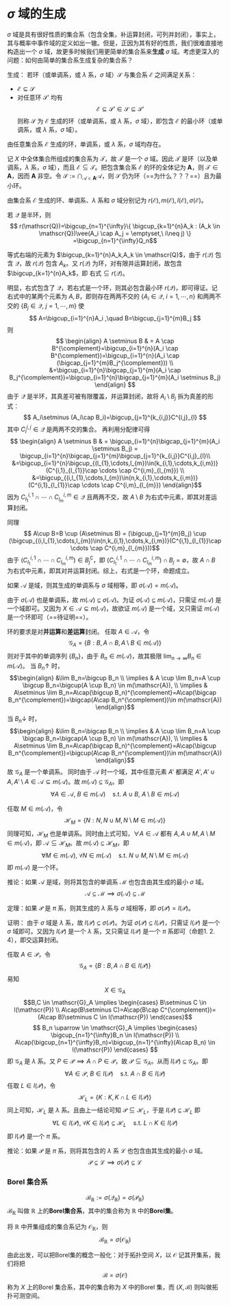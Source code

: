 # $\sigma$ 域的生成

$\sigma$ 域是具有很好性质的集合系（包含全集，补运算封闭，可列并封闭），事实上，其与概率中事件域的定义如出一辙。但是，正因为其有好的性质，我们很难直接地构造出一个 $\sigma$ 域，故更多时候我们用更简单的集合系来**生成** $\sigma$ 域。考虑更深入的问题：如何由简单的集合系生成复杂的集合系？

生成：
若环（或单调系，或 $\lambda$ 系，$\sigma$ 域）$\mathscr{S}$ 与集合系 $\mathscr{E}$ 之间满足关系：

- $\mathscr{E} \subseteq \mathscr{S}$
- 对任意环 $\mathscr{S}'$ 均有
$$ \mathscr{E} \subseteq \mathscr{S}' \in \mathscr{S} \subseteq \mathscr{S}' $$
则称 $\mathscr{S}$ 为 $\mathscr{E}$ 生成的环（或单调系，或 $\lambda$ 系，$\sigma$ 域），即包含 $\mathscr{E}$ 的最小环（或单调系，或 $\lambda$ 系，$\sigma$ 域）。

由任意集合系 $\mathscr{E}$ 生成的环，单调系，或 $\lambda$ 系，$\sigma$ 域均存在。

记 $X$ 中全体集合所组成的集合系为 $\mathscr{T}$，故 $\mathscr{T}$ 是一个 $\sigma$ 域。因此 $\mathscr{T}$ 是环（以及单调系，$\lambda$ 系，$\sigma$ 域），而且 $\mathscr{E} \subseteq \mathscr{T}$。把包含集合系 $\mathscr{E}$ 的环的全体记为 $\mathbf{A}$，则 $\mathscr{T} \in \mathbf{A}$，因而 $\mathbf{A}$ 非空。令 $\mathscr{S}:=\bigcap_{\mathscr{A}\in\mathbf{A}}\mathscr{A}$，则 $\mathscr{S}$ 仍为环（==为什么？？？==）且为最小环。

由集合系 $\mathscr{E}$ 生成的环、单调系、$\lambda$ 系和 $\sigma$ 域分别记为 $r(\mathscr{E}),m(\mathscr{E}),l(\mathscr{E}),\sigma(\mathscr{E})$。

若 $\mathscr{Q}$ 是半环，则
$$ r(\mathscr{Q})=\bigcup_{n=1}^{\infty}\{ \bigcup_{k=1}^{n}A_k : (A_k \in \mathscr{Q})\vee(A_i \cap A_j = \emptyset,\ i\neq j) \} =\bigcup_{n=1}^{\infty}Q_n$$

等式右端的元素为 $\bigcup_{k=1}^{n}A_k,A_k \in \mathscr{Q}$，由于 $r(\mathscr{Q})$ 包含 $\mathscr{Q}$，故 $r(\mathscr{Q})$ 包含 $A_k$。又 $r(\mathscr{Q})$ 为环，对有限并运算封闭，故包含 $\bigcup_{k=1}^{n}A_k$，即 $\text{右式} \subseteq r(\mathscr{Q})$。

明显，右式包含了 $\mathscr{Q}$，若右式是一个环，则其必包含最小环 $r(\mathscr{Q})$，即可得证。记右式中的某两个元素为 $A,B$，即则存在两两不交的 $\{A_i \in \mathscr{Q},\ i=1, \cdots ,n\}$ 和两两不交的 $\{B_j \in \mathscr{Q},\ j=1, \cdots ,m\}$
使
$$ A=\bigcup_{i=1}^{n}A_i ,\quad B=\bigcup_{j=1}^{m}B_j $$
则
$$ \begin{align}
A \setminus B & = A \cap B^{\complement}=\bigcup_{i=1}^{n}(A_i \cap B^{\complement})=\bigcup_{i=1}^{n}(A_i \cap (\bigcap_{j=1}^{m}B_j^{\complement})) \\
&=\bigcup_{i=1}^{n}\bigcap_{j=1}^{m}(A_i \cap B_j^{\complement})=\bigcup_{i=1}^{n}\bigcap_{j=1}^{m}(A_i \setminus B_j)
\end{align} $$
由于 $\mathscr{Q}$ 是半环，其真差可被有限覆盖，并运算封闭，故将 $A_i \setminus B_j$ 拆为真差的形式：
$$ A_i\setminus (A_i\cap B_i)=\bigcup_{j=1}^{k_{i,j}}C^{i,j}_{l} $$
其中 $C^{i,j}_{l}\in \mathscr{Q}$ 是两两不交的集合。
再利用分配律可得
$$ \begin{align}
A \setminus B & = \bigcup_{i=1}^{n}\bigcap_{j=1}^{m}(A_i \setminus B_j) = \bigcup_{i=1}^{n}\bigcap_{j=1}^{m}\bigcup_{j=1}^{k_{i,j}}C^{i,j}_{l}\\
&=\bigcup_{i=1}^{n}\bigcup_{(l_{1},\cdots,l_{m})\in(k_{i,1},\cdots,k_{i,m})}(C^{i,1}_{l_{1}}\cap \cdots \cap C^{i,m}_{l_{m}}) \\
&=\bigcup_{(i,l_{1},\cdots,l_{m})\in(n,k_{i,1},\cdots,k_{i,m})}(C^{i,1}_{l_{1}}\cap \cdots \cap C^{i,m}_{l_{m}})
\end{align}$$
因为 $C^{i,1}_{l_{1}}\cap \cdots \cap C^{i,m}_{l_{m}} \in \mathscr{Q}$ 且两两不交，故 $A\setminus B$ 为右式中元素，即其对差运算封闭。

同理
$$ A\cup B=B \cup (A\setminus B) = (\bigcup_{j=1}^{m}B_j) \cup (\bigcup_{(i,l_{1},\cdots,l_{m})\in(n,k_{i,1},\cdots,k_{i,m})}(C^{i,1}_{l_{1}}\cap \cdots \cap C^{i,m}_{l_{m}}))$$
由于 $(C^{i,1}_{l_{1}}\cap \cdots \cap C^{i,m}_{l_{m}}) \in B_j^{\complement}$，即 $(C^{i,1}_{l_{1}}\cap \cdots \cap C^{i,m}_{l_{m}}) \cap B_j=\emptyset$，故 $A\cap B$ 为右式中元素，即其对并运算封闭。综上，右式是一个环，命题成立。

如果 $\mathscr{A}$ 是域，则其生成的单调系与 $\sigma$ 域相等，即 $\sigma(\mathscr{A})=m(\mathscr{A})$。

由于 $\sigma(\mathscr{A})$ 也是单调系，故 $m(\mathscr{A})\subseteq \sigma(\mathscr{A})$。为证 $\sigma(\mathscr{A})\subseteq m(\mathscr{A})$，只需证 $m(\mathscr{A})$ 是一个域即可。又因为 $X \in \mathscr{A}\subseteq m(\mathscr{A})$，故欲证 $m(\mathscr{A})$ 是一个域，又只需证 $m(\mathscr{A})$ 是一个环即可（==待证明==）。

环的要求是对**并运算**和**差运算**封闭。
任取 $A \in \mathscr{A}$，令
$$ \mathscr{G}_{A}=\{ B:B,A\cap B,A\setminus B \in m(\mathscr{A}) \} $$
则对于其中的单调序列 $\{ B_n \}$，由于 $B_n \in m(\mathscr{A})$，故其极限 $\lim_{ n \to \infty }B_n \in m(\mathscr{A})$。
当 $B_n \uparrow$ 时，
$$\begin{align}
&\lim B_n=\bigcup B_n \\
\implies & A \cup \lim B_n=A \cup \bigcup B_n=\bigcup(A \cup B_n) \in m(\mathscr{A}), \\
\implies & A\setminus \lim B_n=A\cap(\bigcup B_n)^{\complement}=A\cap(\bigcap B_n^{\complement})=\bigcap(A\cap B_n^{\complement})\in m(\mathscr{A})
\end{align}$$
当 $B_n \downarrow$ 时，
$$\begin{align}
&\lim B_n=\bigcap B_n \\
\implies & A \cup \lim B_n=A \cup \bigcap B_n=\bigcap(A \cup B_n) \in m(\mathscr{A}), \\
\implies & A\setminus \lim B_n=A\cap(\bigcap B_n)^{\complement}=A\cap(\bigcup B_n^{\complement})=\bigcup(A\cap B_n^{\complement})\in m(\mathscr{A})
\end{align}$$
故 $\mathscr{G}_A$ 是一个单调系。
同时由于 $\mathscr{A}$ 时一个域，其中任意元素 $A'$ 都满足 $A',A' \cup A,A'\setminus A \in \mathscr{A} \subseteq m(\mathscr{A})$。故 $m(\mathscr{A}) \subseteq \mathscr{G}_A$。即
$$ \forall A \in \mathscr{A} ,\ B \in m(\mathscr{A}) \quad \text{s.t.}\ A \cup B,\ A \setminus B \in m(\mathscr{A}) $$

任取 $M \in m(\mathscr{A})$，令
$$ \mathscr{H}_M=\{ N:N,N\cup M,N\setminus M \in m(\mathscr{A}) \} $$
同理可知，$\mathscr{H}_M$ 也是单调系。同时由上式可知，$\forall A \in \mathscr{A}$ 都有 $A,A\cup M,A\setminus M \in m(\mathscr{A})$，即 $\mathscr{A} \subseteq \mathscr{H}_M$。故 $m(\mathscr{A}) \subseteq \mathscr{H}_M$，即
$$ \forall M \in m(\mathscr{A}),\ \forall  N \in m(\mathscr{A}) \quad \text{s.t.}\ N\cup M,N\setminus M \in m(\mathscr{A}) $$
即 $m(\mathscr{A})$ 是一个环。

推论：如果 $\mathscr{A}$ 是域，则将其包含的单调系 $\mathscr{M}$ 也包含由其生成的最小 $\sigma$ 域。
$$ \mathscr{A} \subseteq \mathscr{M} \implies \sigma(\mathscr{A}) \subseteq \mathscr{M} $$

定理：如果 $\mathscr{P}$ 是 $\pi$ 系，则其生成的 $\lambda$ 系与 $\sigma$ 域相等，即 $\sigma(\mathscr{P})=l(\mathscr{P})$。

证明：
由于 $\sigma$ 域是 $\lambda$ 系，故 $l(\mathscr{P}) \subseteq \sigma(\mathscr{P})$。为证 $\sigma(\mathscr{P})\subseteq l(\mathscr{P})$，只需证 $l(\mathscr{P})$ 是一个 $\sigma$ 域即可。又因为 $l(\mathscr{P})$ 是一个 $\lambda$ 系，又只需证 $l(\mathscr{P})$ 是一个 $\pi$ 系即可（命题1. 2. 4），即交运算封闭。

任取 $A \in \mathscr{P}$，令
$$ \mathscr{G}_A=\{ B:B,A\cap B \in l(\mathscr{P}) \} $$
易知
$$X \in \mathscr{G}_A$$
$$B,C \in \mathscr{G}_A \implies
\begin{cases}
B\setminus C \in l(\mathscr{P}) \\
A\cap(B\setminus C)=A\cap(B\cap C^{\complement})=(A\cap B)\setminus C \in l(\mathscr{P})
\end{cases}$$
$$ B_n \uparrow \in \mathscr{G}_A \implies \begin{cases}
\bigcup_{n=1}^{\infty}B_n \in l(\mathscr{P}) \\
A\cap(\bigcup_{n=1}^{\infty}B_n)=\bigcup_{n=1}^{\infty}(A\cap B_n) \in l(\mathscr{P})
\end{cases} $$
即 $\mathscr{G}_A$ 是 $\lambda$ 系。又 $P \in \mathscr{P}  \implies A\cap P \in \mathscr{P}$，故 $\mathscr{P} \subseteq \mathscr{G}_A$。从而 $l(\mathscr{P}) \subseteq \mathscr{G}_A$。即
$$ \forall A \in \mathscr{P} ,\ B \in l(\mathscr{P}) \quad \text{s.t.}\ A \cap B \in l(\mathscr{P}) $$
任取 $L \in l(\mathscr{P})$，令
$$ \mathscr{H}_L=\{ K:K,K\cap L \in l(\mathscr{P}) \} $$
同上可知，$\mathscr{H}_L$ 是 $\lambda$ 系。且由上一结论可知 $\mathscr{P} \subseteq \mathscr{H}_L$，于是 $l(\mathscr{P}) \subseteq \mathscr{H}_L$ 即
$$ \forall L \in l(\mathscr{P}) ,\ \forall K \in l(\mathscr{P})\subseteq \mathscr{H}_L \quad \text{s.t.}\ L \cap K \in l(\mathscr{P}) $$
即 $l(\mathscr{P})$ 是一个 $\pi$ 系。

推论：如果 $\mathscr{P}$ 是 $\pi$ 系，则将其包含的 $\lambda$ 系 $\mathscr{L}$ 也包含由其生成的最小 $\sigma$ 域。
$$ \mathscr{P} \subseteq \mathscr{L} \implies \sigma(\mathscr{P}) \subseteq \mathscr{L} $$

### Borel 集合系

$$ \mathscr{B}_{\mathbb{R}} := \sigma(\mathscr{Q}_{\mathbb{R}})=\sigma(\mathscr{P}_{\mathbb{R}}) $$
$\mathscr{B}_{\mathbb{R}}$ 叫做 $\mathbb{R}$ 上的**Borel集合系**，其中的集合称为 $\mathbb{R}$ 中的**Borel集**。

将 $\mathbb{R}$ 中开集组成的集合系记为 $\mathscr{O}_{\mathbb{R}}$，则
$$ \mathscr{B}_{\mathbb{R}} = \sigma(\mathscr{O}_{\mathbb{R}}) $$

由此出发，可以把Borel集的概念一般化：对于拓扑空间 $X$，以 $\mathscr{O}$ 记其开集系，我们将把
$$ \mathscr{B} = \sigma(\mathscr{O}) $$
称为 $X$ 上的Borel 集合系，其中的集合称为 $X$ 中的Borel 集，而 $(X,\mathscr{B})$ 则叫做拓扑可测空间。